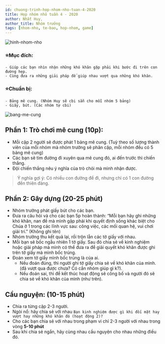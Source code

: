```yaml
---
id: chuong-trinh-hop-nhom-nho-tuan-4-2020
title: Họp nhóm nhỏ tuần 4 - 2020
author: Nhất Huy, 
author_title: Nhóm trưởng
tags: [nhom-nho, te-bao, hop-nhom, game]
---
```


![hinh-nhom-nho](https://images.unsplash.com/photo-1529156069898-49953e39b3ac?ixlib=rb-1.2.1&ixid=eyJhcHBfaWQiOjEyMDd9&auto=format&fit=crop&w=3289&q=80)

### ⭐Mục đích: 
    - Giúp các bạn nhìn nhận những khó khăn gặp phải khi bước đi trên con đường hẹp.
    - Cùng đưa ra những giải pháp để giúp nhau vượt qua những khó khăn.
### ⭐Chuẩn bị: 
    - Bảng mê cung. (Nhóm Huy sẽ cbi sẵn cho mỗi nhóm 5 bảng)
    - Giấy, bút. (Các nhóm tự cbi)
![bang-me-cung](/img/blogs/bang-me-cung.png)

## Phần 1: Trò chơi mê cung (10p):
  - Mỗi cặp 2 người sẽ được phát 1 bảng mê cung. (Tuỳ theo số lượng thành viên của mỗi nhóm mà nhóm trưởng sẽ phân cặp, mỗi nhóm đều có 5 bảng mê cung)
  - Các bạn sẽ tìm đường đi xuyên qua mê cung đó, ai đến trước thì chiến thắng.
  - Đội chiến thắng nêu ý nghĩa của trò chỏi mà mình nhận được.

> Ý nghĩa gợi ý: Có nhiều con đường để đi, nhưng chỉ có 1 con đường đến thiên đàng.

## Phần 2: Gây dựng (20-25 phút)

- Nhóm trưởng phát giấy bút cho các bạn.
- Đưa ra câu hỏi và cho các bạn 5p hoàn thành: “Mỗi bạn hãy ghi những khó khăn, nan đề mà mình gặp phải khi quyết định sống khác biệt cho Chúa ở 1 trong các lĩnh vực sau: công việc, các mối quan hệ, vui chơi giải trí.” (Không ghi tên)
- Nhóm trưởng thu kết quả lại, rồi trộn lẫn các tờ giấy với nhau.
- Mỗi bạn sẽ bốc ngẫu nhiên 1 tờ giấy. Sau đó chia sẻ về kinh nghiệm hoặc giải pháp mà mình có thể đưa ra để giải quyết khó khăn được ghi trên tờ giấy mà mình bốc trúng.
- Đoán xem tờ giấy mình bốc trúng là của ai. 
  + Nếu đoán đúng, thì người ghi tờ giấy chia sẻ về khó khăn của mình. (đã vượt qua được chưa? Có cần nhóm giúp gì k?).
  + Nếu đoán sai, thì để kết thúc hoạt động sẽ công bố và người đó sẽ chia sẻ về khó khăn của mình (như trên).

## Cầu nguyện: (10-15 phút)

- Chia ra từng cặp 2-3 người.
- Ngòi nổ: hãy chia sẻ với nhau `Bạn kinh nghiệm được gì khi đối mặt hay vượt hay những khó khăn đó (hoạt động 2)?`
- Cho các bạn chia sẻ với nhau trong phạm vi chỉ 2-3 người với nhau trong vòng **5-10 phút**
- Sau khi chia sẻ ngắn, hãy cùng nhau cầu nguyện cho nhau những điều đó.